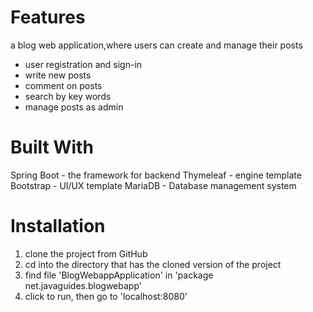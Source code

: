 # Features
a blog web application,where users can create and manage their posts
- user registration and sign-in
- write new posts
- comment on posts
- search by key words
- manage posts as admin

# Built With
Spring Boot - the framework for backend
Thymeleaf - engine template
Bootstrap - UI/UX template
MariaDB - Database management system

# Installation
1. clone the project from GitHub
2. cd into the directory that has the cloned version of the project
3. find file 'BlogWebappApplication' in 'package net.javaguides.blogwebapp'
4. click to run, then go to 'localhost:8080' 
